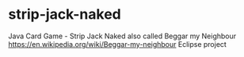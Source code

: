 # strip-jack-naked
Java Card Game - Strip Jack Naked also called Beggar my Neighbour https://en.wikipedia.org/wiki/Beggar-my-neighbour
Eclipse project
